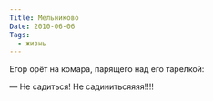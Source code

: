 ```yaml
---
Title: Мельниково
Date: 2010-06-06
Tags:
  - жизнь
---
```


Егор орёт на комара, парящего над его тарелкой:

— Не садиться! Не садииитьсяяяя!!!!